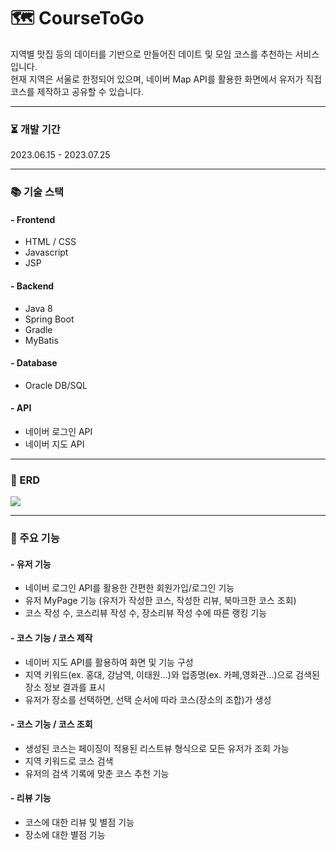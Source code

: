 # 🗺️ CourseToGo
지역별 맛집 등의 데이터를 기반으로 만들어진 데이트 및 모임 코스를 추천하는 서비스입니다.<br>
현재 지역은 서울로 한정되어 있으며, 네이버 Map API를 활용한 화면에서 유저가 직접 코스를 제작하고 공유할 수 있습니다.

- - - 

### ⏳ 개발 기간
2023.06.15 - 2023.07.25
- - -
### 📚 기술 스택
#### - Frontend
- HTML / CSS
- Javascript
- JSP
    
#### - Backend
- Java 8
- Spring Boot
- Gradle
- MyBatis

#### - Database
- Oracle DB/SQL

#### - API
- 네이버 로그인 API
- 네이버 지도 API
- - -
### 📕 ERD
![](https://i.imgur.com/xIosxUQ.png)
- - -
### 🚀 주요 기능

#### - 유저 기능
- 네이버 로그인 API를 활용한 간편한 회원가입/로그인 기능
- 유저 MyPage 기능 (유저가 작성한 코스, 작성한 리뷰, 북마크한 코스 조회)
- 코스 작성 수, 코스리뷰 작성 수, 장소리뷰 작성 수에 따른 랭킹 기능
  
#### - 코스 기능 / 코스 제작
- 네이버 지도 API를 활용하여 화면 및 기능 구성
- 지역 키워드(ex. 홍대, 강남역, 이태원...)와 업종명(ex. 카페,영화관...)으로 검색된 장소 정보 결과를 표시
- 유저가 장소를 선택하면, 선택 순서에 따라 코스(장소의 조합)가 생성
#### - 코스 기능 / 코스 조회
- 생성된 코스는 페이징이 적용된 리스트뷰 형식으로 모든 유저가 조회 가능
- 지역 키워드로 코스 검색
- 유저의 검색 기록에 맞춘 코스 추천 기능

#### - 리뷰 기능
- 코스에 대한 리뷰 및 별점 기능
- 장소에 대한 별점 기능
